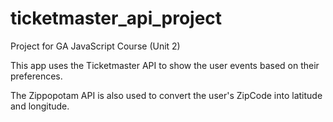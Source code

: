 # ticketmaster_api_project

Project for GA JavaScript Course (Unit 2)

This app uses the Ticketmaster API to show the user events based on their preferences.

The Zippopotam API is also used to convert the user's ZipCode into latitude and longitude.
